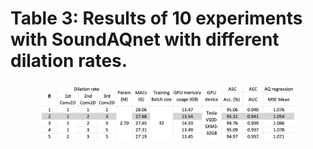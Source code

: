 # Table 3: Results of 10 experiments with SoundAQnet with different dilation rates.
<h3 align="center"> <p></p></h3>
<div align="center">
<img src="Table3.png" width=80%/> 
</div>  
